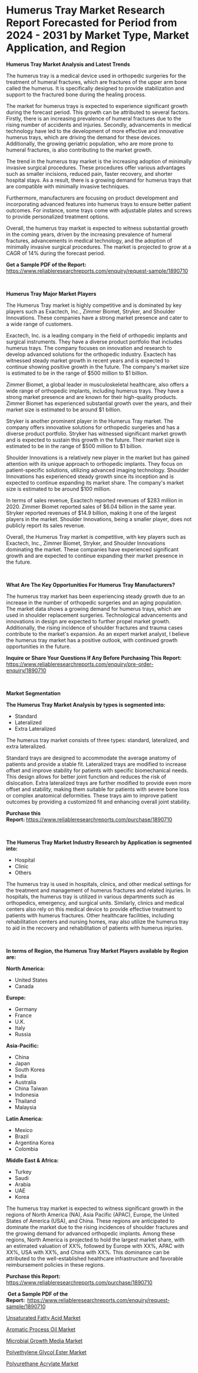 <p><h1>Humerus Tray Market Research Report Forecasted for Period from 2024 -  2031 by Market Type, Market Application, and Region</h1></p><p><strong>Humerus Tray Market Analysis and Latest Trends</strong></p>
<p><p>The humerus tray is a medical device used in orthopedic surgeries for the treatment of humeral fractures, which are fractures of the upper arm bone called the humerus. It is specifically designed to provide stabilization and support to the fractured bone during the healing process.</p><p>The market for humerus trays is expected to experience significant growth during the forecast period. This growth can be attributed to several factors. Firstly, there is an increasing prevalence of humeral fractures due to the rising number of accidents and injuries. Secondly, advancements in medical technology have led to the development of more effective and innovative humerus trays, which are driving the demand for these devices. Additionally, the growing geriatric population, who are more prone to humeral fractures, is also contributing to the market growth.</p><p>The trend in the humerus tray market is the increasing adoption of minimally invasive surgical procedures. These procedures offer various advantages such as smaller incisions, reduced pain, faster recovery, and shorter hospital stays. As a result, there is a growing demand for humerus trays that are compatible with minimally invasive techniques.</p><p>Furthermore, manufacturers are focusing on product development and incorporating advanced features into humerus trays to ensure better patient outcomes. For instance, some trays come with adjustable plates and screws to provide personalized treatment options.</p><p>Overall, the humerus tray market is expected to witness substantial growth in the coming years, driven by the increasing prevalence of humeral fractures, advancements in medical technology, and the adoption of minimally invasive surgical procedures. The market is projected to grow at a CAGR of 14% during the forecast period.</p></p>
<p><strong>Get a Sample PDF of the Report:&nbsp;</strong> <a href="https://www.reliableresearchreports.com/enquiry/request-sample/1890710">https://www.reliableresearchreports.com/enquiry/request-sample/1890710</a></p>
<p>&nbsp;</p>
<p><strong>Humerus Tray Major Market Players</strong></p>
<p><p>The Humerus Tray market is highly competitive and is dominated by key players such as Exactech, Inc., Zimmer Biomet, Stryker, and Shoulder Innovations. These companies have a strong market presence and cater to a wide range of customers.</p><p>Exactech, Inc. is a leading company in the field of orthopedic implants and surgical instruments. They have a diverse product portfolio that includes humerus trays. The company focuses on innovation and research to develop advanced solutions for the orthopedic industry. Exactech has witnessed steady market growth in recent years and is expected to continue showing positive growth in the future. The company's market size is estimated to be in the range of $500 million to $1 billion.</p><p>Zimmer Biomet, a global leader in musculoskeletal healthcare, also offers a wide range of orthopedic implants, including humerus trays. They have a strong market presence and are known for their high-quality products. Zimmer Biomet has experienced substantial growth over the years, and their market size is estimated to be around $1 billion.</p><p>Stryker is another prominent player in the Humerus Tray market. The company offers innovative solutions for orthopedic surgeries and has a diverse product portfolio. Stryker has witnessed significant market growth and is expected to sustain this growth in the future. Their market size is estimated to be in the range of $500 million to $1 billion.</p><p>Shoulder Innovations is a relatively new player in the market but has gained attention with its unique approach to orthopedic implants. They focus on patient-specific solutions, utilizing advanced imaging technology. Shoulder Innovations has experienced steady growth since its inception and is expected to continue expanding its market share. The company's market size is estimated to be around $100 million.</p><p>In terms of sales revenue, Exactech reported revenues of $283 million in 2020. Zimmer Biomet reported sales of $6.04 billion in the same year. Stryker reported revenues of $14.9 billion, making it one of the largest players in the market. Shoulder Innovations, being a smaller player, does not publicly report its sales revenue.</p><p>Overall, the Humerus Tray market is competitive, with key players such as Exactech, Inc., Zimmer Biomet, Stryker, and Shoulder Innovations dominating the market. These companies have experienced significant growth and are expected to continue expanding their market presence in the future.</p></p>
<p>&nbsp;</p>
<p><strong>What Are The Key Opportunities For Humerus Tray Manufacturers?</strong></p>
<p><p>The humerus tray market has been experiencing steady growth due to an increase in the number of orthopedic surgeries and an aging population. The market data shows a growing demand for humerus trays, which are used in shoulder replacement surgeries. Technological advancements and innovations in design are expected to further propel market growth. Additionally, the rising incidence of shoulder fractures and trauma cases contribute to the market's expansion. As an expert market analyst, I believe the humerus tray market has a positive outlook, with continued growth opportunities in the future.</p></p>
<p><strong>Inquire or Share Your Questions If Any Before Purchasing This Report:</strong> <a href="https://www.reliableresearchreports.com/enquiry/pre-order-enquiry/1890710">https://www.reliableresearchreports.com/enquiry/pre-order-enquiry/1890710</a></p>
<p>&nbsp;</p>
<p><strong>Market Segmentation</strong></p>
<p><strong>The Humerus Tray Market Analysis by types is segmented into:</strong></p>
<p><ul><li>Standard</li><li>Lateralized</li><li>Extra Lateralized</li></ul></p>
<p><p>The humerus tray market consists of three types: standard, lateralized, and extra lateralized. </p><p>Standard trays are designed to accommodate the average anatomy of patients and provide a stable fit. Lateralized trays are modified to increase offset and improve stability for patients with specific biomechanical needs. This design allows for better joint function and reduces the risk of dislocation. Extra lateralized trays are further modified to provide even more offset and stability, making them suitable for patients with severe bone loss or complex anatomical deformities. These trays aim to improve patient outcomes by providing a customized fit and enhancing overall joint stability.</p></p>
<p><strong>Purchase this Report:&nbsp;</strong><a href="https://www.reliableresearchreports.com/purchase/1890710">https://www.reliableresearchreports.com/purchase/1890710</a></p>
<p>&nbsp;</p>
<p><strong>The Humerus Tray Market Industry Research by Application is segmented into:</strong></p>
<p><ul><li>Hospital</li><li>Clinic</li><li>Others</li></ul></p>
<p><p>The humerus tray is used in hospitals, clinics, and other medical settings for the treatment and management of humerus fractures and related injuries. In hospitals, the humerus tray is utilized in various departments such as orthopedics, emergency, and surgical units. Similarly, clinics and medical centers also rely on this medical device to provide effective treatment to patients with humerus fractures. Other healthcare facilities, including rehabilitation centers and nursing homes, may also utilize the humerus tray to aid in the recovery and rehabilitation of patients with humerus injuries.</p></p>
<p>&nbsp;</p>
<p><strong>In terms of Region, the Humerus Tray Market Players available by Region are:</strong></p>
<p>
    <p> <strong> North America: </strong>
        <ul>
            <li>United States</li>
            <li>Canada</li>
        </ul>
        </p> 
    <p> <strong> Europe: </strong>
        <ul>
            <li>Germany</li>
            <li>France</li>
            <li>U.K.</li>
            <li>Italy</li>
            <li>Russia</li>
        </ul>
        </p> 
    <p> <strong> Asia-Pacific: </strong>
        <ul>
            <li>China</li>
            <li>Japan</li>
            <li>South Korea</li>
            <li>India</li>
            <li>Australia</li>
            <li>China Taiwan</li>
            <li>Indonesia</li>
            <li>Thailand</li>
            <li>Malaysia</li>
        </ul>
        </p> 
    <p> <strong> Latin America: </strong>
        <ul>
            <li>Mexico</li>
            <li>Brazil</li>
            <li>Argentina Korea</li>
            <li>Colombia</li>
        </ul>
        </p> 
    <p> <strong> Middle East & Africa: </strong>
        <ul>
            <li>Turkey</li>
            <li>Saudi</li>
            <li>Arabia</li>
            <li>UAE</li>
            <li>Korea</li>
        </ul>
    </p>
    </p>
<p><p>The humerus tray market is expected to witness significant growth in the regions of North America (NA), Asia Pacific (APAC), Europe, the United States of America (USA), and China. These regions are anticipated to dominate the market due to the rising incidences of shoulder fractures and the growing demand for advanced orthopedic implants. Among these regions, North America is projected to hold the largest market share, with an estimated valuation of XX%, followed by Europe with XX%, APAC with XX%, USA with XX%, and China with XX%. This dominance can be attributed to the well-established healthcare infrastructure and favorable reimbursement policies in these regions.</p></p>
<p><strong>Purchase this Report: </strong><a href="https://www.reliableresearchreports.com/purchase/1890710">https://www.reliableresearchreports.com/purchase/1890710</a></p>
<p>&nbsp;<strong>Get a Sample PDF of the Report:&nbsp;&nbsp;</strong><a href="https://www.reliableresearchreports.com/enquiry/request-sample/1890710">https://www.reliableresearchreports.com/enquiry/request-sample/1890710</a></p>
<p><strong></strong></p>
<p><p><a href="https://medium.com/@bitmainantminer/unsaturated-fatty-acid-market-insight-market-trends-growth-forecasted-from-2024-to-2031-0ff26775ac05">Unsaturated Fatty Acid Market</a></p><p><a href="https://medium.com/@leorawolf/aromatic-process-oil-market-competitive-analysis-market-trends-and-forecast-to-2031-bceb9f4c56dd">Aromatic Process Oil Market</a></p><p><a href="https://medium.com/@leorawolf/microbial-growth-media-market-share-evolution-and-market-growth-trends-2024-2031-06501597f094">Microbial Growth Media Market</a></p><p><a href="https://medium.com/@leorawolf/polyethylene-glycol-ester-market-outlook-industry-overview-and-forecast-2024-to-2031-773363c03852">Polyethylene Glycol Ester Market</a></p><p><a href="https://medium.com/@leorawolf/polyurethane-acrylate-market-comprehensive-assessment-by-type-application-and-geography-36b0299ac741">Polyurethane Acrylate Market</a></p></p>